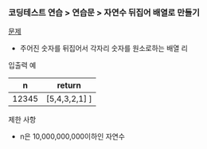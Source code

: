 ### 코딩테스트 연습 > 연습문 > 자연수 뒤집어 배열로 만들기      
[문제](https://programmers.co.kr/learn/courses/30/lessons/12932)  
- 주어진 숫자를 뒤집어서 각자리 숫자를 원소로하는 배열 리    

입출력 예  

| n | return |  
| --- | --- |   
| 12345 | [5,4,3,2,1] ]  

제한 사항  
- n은 10,000,000,000이하인 자연수  


